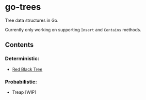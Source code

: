 # go-trees
Tree data structures in Go.

Currently only working on supporting `Insert` and `Contains` methods.

## Contents
### Deterministic:
* [Red Black Tree](https://github.com/freddygv/go-trees/blob/master/redblack/)

### Probabilistic:
* Treap [WIP]
